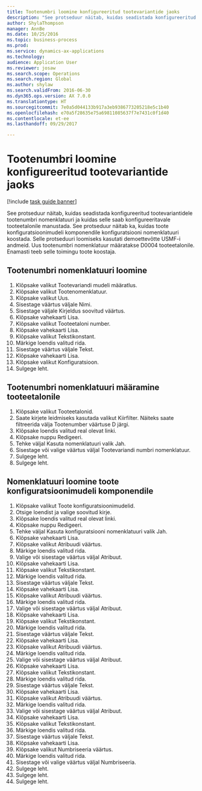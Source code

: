 ```yaml
--- 
title: Tootenumbri loomine konfigureeritud tootevariantide jaoks
description: "See protseduur näitab, kuidas seadistada konfigureeritud tootevariantidele tootenumbri nomenklatuuri ja kuidas selle saab konfigureeritavale tooteetalonile manustada."
author: ShylaThompson
manager: AnnBe
ms.date: 10/25/2016
ms.topic: business-process
ms.prod: 
ms.service: dynamics-ax-applications
ms.technology: 
audience: Application User
ms.reviewer: josaw
ms.search.scope: Operations
ms.search.region: Global
ms.author: shylaw
ms.search.validFrom: 2016-06-30
ms.dyn365.ops.version: AX 7.0.0
ms.translationtype: HT
ms.sourcegitcommit: 7e0a5d044133b917a3eb9386773205218e5c1b40
ms.openlocfilehash: e70a5f28635e75a69811085637f7e7431c0f1d40
ms.contentlocale: et-ee
ms.lasthandoff: 09/29/2017

---
```

# <a name="create-a-product-number-for-configured-product-variants"></a>Tootenumbri loomine konfigureeritud tootevariantide jaoks

[!include [task guide banner](../../includes/task-guide-banner.md)]

See protseduur näitab, kuidas seadistada konfigureeritud tootevariantidele tootenumbri nomenklatuuri ja kuidas selle saab konfigureeritavale tooteetalonile manustada. See protseduur näitab ka, kuidas toote konfiguratsioonimudeli komponendile konfiguratsiooni nomenklatuuri koostada. Selle protseduuri loomiseks kasutati demoettevõtte USMF-i andmeid. Uus tootenumbri nomenklatuur määratakse D0004 tooteetalonile. Enamasti teeb selle toimingu toote koostaja.


## <a name="create-a-product-number-nomenclature"></a>Tootenumbri nomenklatuuri loomine
1. Klõpsake valikut Tootevariandi mudeli määratlus.
2. Klõpsake valikut Tootenomenklatuur.
3. Klõpsake valikut Uus.
4. Sisestage väärtus väljale Nimi.
5. Sisestage väljale Kirjeldus soovitud väärtus.
6. Klõpsake vahekaarti Lisa.
7. Klõpsake valikut Tooteetaloni number.
8. Klõpsake vahekaarti Lisa.
9. Klõpsake valikut Tekstikonstant.
10. Märkige loendis valitud rida.
11. Sisestage väärtus väljale Tekst.
12. Klõpsake vahekaarti Lisa.
13. Klõpsake valikut Konfiguratsioon.
14. Sulgege leht.

## <a name="assign-the-product-number-nomenclature-to-a-product-master"></a>Tootenumbri nomenklatuuri määramine tooteetalonile
1. Klõpsake valikut Tooteetalonid.
2. Saate kirjete leidmiseks kasutada valikut Kiirfilter. Näiteks saate filtreerida välja Tootenumber väärtuse D järgi.
3. Klõpsake loendis valitud real olevat linki.
4. Klõpsake nuppu Redigeeri.
5. Tehke väljal Kasuta nomenklatuuri valik Jah.
6. Sisestage või valige väärtus väljal Tootevariandi numbri nomenklatuur.
7. Sulgege leht.
8. Sulgege leht.

## <a name="create-nomenclature-for-a-product-configuration-model-component"></a>Nomenklatuuri loomine toote konfiguratsioonimudeli komponendile
1. Klõpsake valikut Toote konfiguratsioonimudelid.
2. Otsige loendist ja valige soovitud kirje.
3. Klõpsake loendis valitud real olevat linki.
4. Klõpsake nuppu Redigeeri.
5. Tehke väljal Kasuta konfiguratsiooni nomenklatuuri valik Jah.
6. Klõpsake vahekaarti Lisa.
7. Klõpsake valikut Atribuudi väärtus.
8. Märkige loendis valitud rida.
9. Valige või sisestage väärtus väljal Atribuut.
10. Klõpsake vahekaarti Lisa.
11. Klõpsake valikut Tekstikonstant.
12. Märkige loendis valitud rida.
13. Sisestage väärtus väljale Tekst.
14. Klõpsake vahekaarti Lisa.
15. Klõpsake valikut Atribuudi väärtus.
16. Märkige loendis valitud rida.
17. Valige või sisestage väärtus väljal Atribuut.
18. Klõpsake vahekaarti Lisa.
19. Klõpsake valikut Tekstikonstant.
20. Märkige loendis valitud rida.
21. Sisestage väärtus väljale Tekst.
22. Klõpsake vahekaarti Lisa.
23. Klõpsake valikut Atribuudi väärtus.
24. Märkige loendis valitud rida.
25. Valige või sisestage väärtus väljal Atribuut.
26. Klõpsake vahekaarti Lisa.
27. Klõpsake valikut Tekstikonstant.
28. Märkige loendis valitud rida.
29. Sisestage väärtus väljale Tekst.
30. Klõpsake vahekaarti Lisa.
31. Klõpsake valikut Atribuudi väärtus.
32. Märkige loendis valitud rida.
33. Valige või sisestage väärtus väljal Atribuut.
34. Klõpsake vahekaarti Lisa.
35. Klõpsake valikut Tekstikonstant.
36. Märkige loendis valitud rida.
37. Sisestage väärtus väljale Tekst.
38. Klõpsake vahekaarti Lisa.
39. Klõpsake valikut Numbriseeria väärtus.
40. Märkige loendis valitud rida.
41. Sisestage või valige väärtus väljal Numbriseeria.
42. Sulgege leht.
43. Sulgege leht.
44. Sulgege leht.


